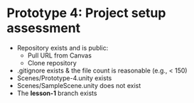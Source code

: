 # Prototype 4: Project setup assessment

* Repository exists and is public:
  - Pull URL from Canvas
  - Clone repository
* .gitignore exists & the file count is reasonable (e.g., < 150)
* Scenes/Prototype-4.unity exists
* Scenes/SampleScene.unity does not exist
* The **lesson-1** branch exists
